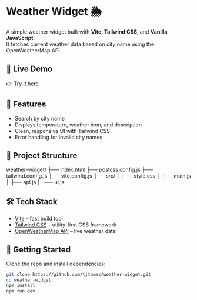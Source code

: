 # Weather Widget 🌦️

A simple weather widget built with **Vite**, **Tailwind CSS**, and **Vanilla JavaScript**.  
It fetches current weather data based on city name using the OpenWeatherMap API.

## 🔗 Live Demo

👉 [Try it here](https://tjtamas.github.io/weather-widget/)

## 🧪 Features

- Search by city name
- Displays temperature, weather icon, and description
- Clean, responsive UI with Tailwind CSS
- Error handling for invalid city names

## 📁 Project Structure

weather-widget/
├── index.html
├── postcss.config.js
├── tailwind.config.js
├── vite.config.js
├── src/
│   ├── style.css
│   ├── main.js
│   ├── api.js
│   └── ui.js

## 🛠 Tech Stack

- [Vite](https://vitejs.dev/) – fast build tool
- [Tailwind CSS](https://tailwindcss.com/) – utility-first CSS framework
- [OpenWeatherMap API](https://openweathermap.org/api) – live weather data

## 🚀 Getting Started

Clone the repo and install dependencies:

```bash
git clone https://github.com/tjtamas/weather-widget.git
cd weather-widget
npm install
npm run dev

